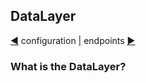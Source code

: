 ## DataLayer

[&#9664;](configuration.md) configuration [|](readme.md) endpoints [&#9654;](endpoints.md)

### What is the DataLayer?


